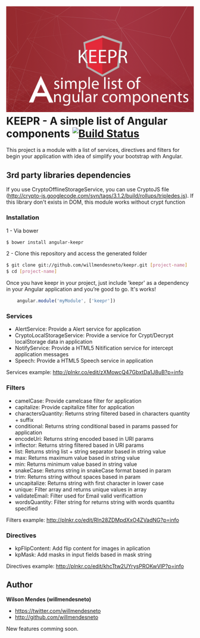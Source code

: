 ![Keepr Logo](logo-keepr.png "KEEPR")
KEEPR - A simple list of Angular components [![Build Status](https://travis-ci.org/willmendesneto/keepr.png?branch=master)](https://travis-ci.org/willmendesneto/keepr)
=================

This project is a module with a list of services, directives and filters for begin your application with idea of simplify your bootstrap with Angular.


## 3rd party libraries dependencies ##
If you use CryptoOfflineStorageService, you can use CryptoJS file (http://crypto-js.googlecode.com/svn/tags/3.1.2/build/rollups/tripledes.js). If this library don't exists in DOM, this module works without crypt function

### Installation

1 - Via bower

```bash
$ bower install angular-keepr
```

2 - Clone this repository and access the generated folder

```bash
$ git clone git://github.com/willmendesneto/keepr.git [project-name]
$ cd [project-name]
```
Once you have keepr in your project, just include 'keepr' as a dependency in your Angular application and you’re good to go. It's works!

```javascript
    angular.module('myModule', ['keepr'])
```

### Services
* AlertService: Provide a Alert service for application
* CryptoLocalStorageService: Provide a service for Crypt/Decrypt localStorage data in application
* NotifyService: Provide a HTML5 Nitification service for intercept application messages
* Speech: Provide a HTML5 Speech service in application

Services example:
http://plnkr.co/edit/zXMowcQ47GbxtDa1J8uB?p=info

### Filters
* camelCase: Provide camelcase filter for application
* capitalize: Provide capitalize filter for application
* charactersQuantity: Returns string filtered based in characters quantity + suffix
* conditional: Returns string conditional based in params passed for application
* encodeUri: Returns string encoded based in URI params
* inflector: Returns string filtered based in URI params
* list: Returns string list + string separator based in string value
* max: Returns maximum value based in string value
* min: Returns minimum value based in string value
* snakeCase: Returns string in snakeCase format based in param
* trim: Returns string without spaces based in param
* uncapitalize: Returns string with first character in lower case
* unique: Filter array and returns unique values in array
* validateEmail: Filter used for Email valid verificattion
* wordsQuantity: Filter string for returns string with words quantitu specified

Filters example:
http://plnkr.co/edit/Rln28ZDMpdXxO4ZVadNG?p=info

### Directives
* kpFlipContent: Add flip content for images in aplication
* kpMask: Add masks in input fields based in mask string

Directives example:
http://plnkr.co/edit/khcTtw2UYrysPROKwVIP?p=info


## Author

**Wilson Mendes (willmendesneto)**
+ <https://twitter.com/willmendesneto>
+ <http://github.com/willmendesneto>


New features comming soon.
